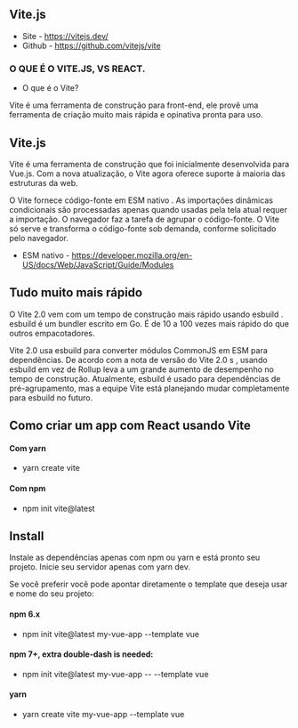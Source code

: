 ## Vite.js
- Site - https://vitejs.dev/
- Github - https://github.com/vitejs/vite


### O QUE É O VITE.JS, VS REACT.
- O que é o Vite?

Vite é uma ferramenta de construção para front-end, ele provê uma 
ferramenta de criação muito mais rápida e opinativa pronta para uso.

## Vite.js

Vite é uma ferramenta de construção que foi inicialmente desenvolvida para Vue.js. Com a nova atualização, o Vite agora oferece suporte à maioria das estruturas da web.

O Vite fornece código-fonte em ESM nativo . As importações dinâmicas condicionais são processadas apenas quando usadas pela tela atual requer a importação. O navegador faz a tarefa de agrupar o código-fonte. O Vite só serve e transforma o código-fonte sob demanda, conforme solicitado pelo navegador.

- ESM nativo - https://developer.mozilla.org/en-US/docs/Web/JavaScript/Guide/Modules

## Tudo muito mais rápido

O Vite 2.0 vem com um tempo de construção mais rápido usando esbuild . esbuild é um bundler escrito em Go. É de 10 a 100 vezes mais rápido do que outros empacotadores.

Vite 2.0 usa esbuild para converter módulos CommonJS em ESM para dependências. De acordo com a nota de versão do Vite 2.0 s , usando esbuild em vez de Rollup leva a um grande aumento de desempenho no tempo de construção. Atualmente, esbuild é usado para dependências de pré-agrupamento, mas a equipe Vite está planejando mudar completamente para esbuild no futuro.



## Como criar um app com React usando Vite

#### Com yarn
- yarn create vite

#### Com npm
- npm init vite@latest

## Install

Instale as dependências apenas com npm ou yarn e está pronto seu projeto. Inicie seu servidor apenas com yarn dev.

Se você preferir você pode apontar diretamente o template que deseja usar e nome do seu projeto:


#### npm 6.x
- npm init vite@latest my-vue-app --template vue

#### npm 7+, extra double-dash is needed:
- npm init vite@latest my-vue-app -- --template vue

#### yarn
- yarn create vite my-vue-app --template vue

 